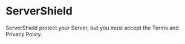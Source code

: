 # ServerShield

ServerShield protect your Server, but you must accept the Terms and Privacy Policy.
